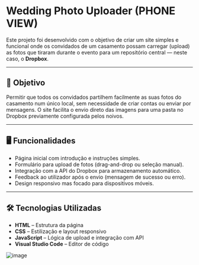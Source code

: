 # Wedding Photo Uploader (PHONE VIEW)

Este projeto foi desenvolvido com o objetivo de criar um site simples e funcional onde os convidados de um casamento possam carregar (upload) as fotos que tiraram durante o evento para um repositório central — neste caso, o **Dropbox**.

---

## 📌 Objetivo

Permitir que todos os convidados partilhem facilmente as suas fotos do casamento num único local, sem necessidade de criar contas ou enviar por mensagens. O site facilita o envio direto das imagens para uma pasta no Dropbox previamente configurada pelos noivos.

---

## 🖥️ Funcionalidades

- Página inicial com introdução e instruções simples.
- Formulário para upload de fotos (drag-and-drop ou seleção manual).
- Integração com a API do Dropbox para armazenamento automático.
- Feedback ao utilizador após o envio (mensagem de sucesso ou erro).
- Design responsivo mas focado para dispositivos móveis.

---

## 🛠️ Tecnologias Utilizadas

- **HTML** – Estrutura da página  
- **CSS** – Estilização e layout responsivo  
- **JavaScript** – Lógica de upload e integração com API    
- **Visual Studio Code** – Editor de código  




![image](https://github.com/user-attachments/assets/5f7a3a5b-0c8e-4d53-b566-90e1de257f1e)
